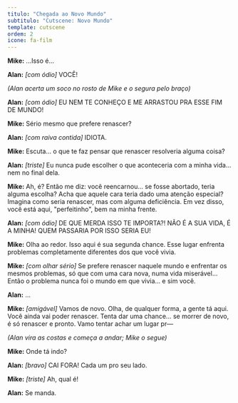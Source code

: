 ```yaml
---
titulo: "Chegada ao Novo Mundo"
subtitulo: "Cutscene: Novo Mundo"
template: cutscene
ordem: 2
icone: fa-film
---
```


**Mike:** ...Isso é...

**Alan:** *[com ódio]* VOCÊ!

*(Alan acerta um soco no rosto de Mike e o segura pelo braço)*

**Alan:** *[com ódio]* EU NEM TE CONHEÇO E ME ARRASTOU PRA ESSE FIM DE MUNDO!

**Mike:** Sério mesmo que prefere renascer?

**Alan:** *[com raiva contida]* IDIOTA.

**Mike:** Escuta... o que te faz pensar que renascer resolveria alguma coisa?

**Alan:** *[triste]* Eu nunca pude escolher o que aconteceria com a minha vida... nem no final dela.

**Mike:** Ah, é? Então me diz: você reencarnou... se fosse abortado, teria alguma escolha? Acha que aquele cara teria dado uma atenção especial? Imagina como seria renascer, mas com alguma deficiência. Em vez disso, você está aqui, "perfeitinho", bem na minha frente.

**Alan:** *[com ódio]* DE QUE MERDA ISSO TE IMPORTA?! NÃO É A SUA VIDA, É A MINHA! QUEM PASSARIA POR ISSO SERIA EU!

**Mike:** Olha ao redor. Isso aqui é sua segunda chance. Esse lugar enfrenta problemas completamente diferentes dos que você vivia.

**Mike:** *[com olhar sério]* Se prefere renascer naquele mundo e enfrentar os mesmos problemas, só que com uma cara nova, numa vida miserável... Então o problema nunca foi o mundo em que vivia... e sim você.

**Alan:** ...

**Mike:** *[amigável]* Vamos de novo. Olha, de qualquer forma, a gente tá aqui. Você ainda vai poder renascer. Tenta dar uma chance... se morrer de novo, é só renascer e pronto. Vamo tentar achar um lugar pr—

*(Alan vira as costas e começa a andar; Mike o segue)*

**Mike:** Onde tá indo?

**Alan:** *[bravo]* CAI FORA! Cada um pro seu lado.

**Mike:** *[triste]* Ah, qual é!

**Alan:** Se manda.

